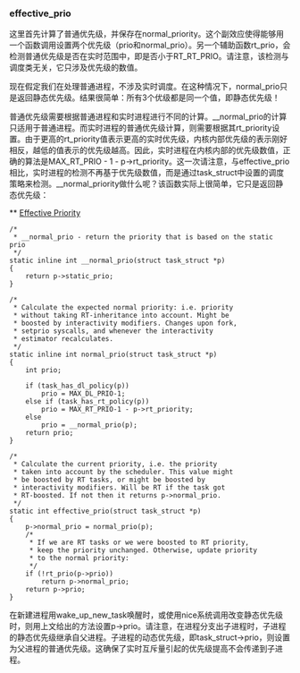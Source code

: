 ### effective_prio

这里首先计算了普通优先级，并保存在normal_priority。这个副效应使得能够用一个函数调用设置两个优先级（prio和normal_prio）。另一个辅助函数rt_prio，会检测普通优先级是否在实时范围中，即是否小于RT_RT_PRIO。请注意，该检测与调度类无关，它只涉及优先级的数值。

现在假定我们在处理普通进程，不涉及实时调度。在这种情况下，normal_prio只是返回静态优先级。结果很简单：所有3个优级都是同一个值，即静态优先级！

普通优先级需要根据普通进程和实时进程进行不同的计算。__normal_prio的计算只适用于普通进程。而实时进程的普通优先级计算，则需要根据其rt_priority设置。由于更高的rt_priority值表示更高的实时优先级，内核内部优先级的表示刚好相反，越低的值表示的优先级越高。因此，实时进程在内核内部的优先级数值，正确的算法是MAX_RT_PRIO - 1 - p->rt_priority。这一次请注意，与effective_prio相比，实时进程的检测不再基于优先级数值，而是通过task_struct中设置的调度策略来检测。__normal_priority做什么呢？该函数实际上很简单，它只是返回静态优先级：

** [Effective Priority](./prio_policy.jpeg)

```
/*
 * __normal_prio - return the priority that is based on the static prio
 */
static inline int __normal_prio(struct task_struct *p)
{
	return p->static_prio;
}

/*
 * Calculate the expected normal priority: i.e. priority
 * without taking RT-inheritance into account. Might be
 * boosted by interactivity modifiers. Changes upon fork,
 * setprio syscalls, and whenever the interactivity
 * estimator recalculates.
 */
static inline int normal_prio(struct task_struct *p)
{
	int prio;

	if (task_has_dl_policy(p))
		prio = MAX_DL_PRIO-1;
	else if (task_has_rt_policy(p))
		prio = MAX_RT_PRIO-1 - p->rt_priority;
	else
		prio = __normal_prio(p);
	return prio;
}

/*
 * Calculate the current priority, i.e. the priority
 * taken into account by the scheduler. This value might
 * be boosted by RT tasks, or might be boosted by
 * interactivity modifiers. Will be RT if the task got
 * RT-boosted. If not then it returns p->normal_prio.
 */
static int effective_prio(struct task_struct *p)
{
	p->normal_prio = normal_prio(p);
	/*
	 * If we are RT tasks or we were boosted to RT priority,
	 * keep the priority unchanged. Otherwise, update priority
	 * to the normal priority:
	 */
	if (!rt_prio(p->prio))
		return p->normal_prio;
	return p->prio;
}

```

在新建进程用wake_up_new_task唤醒时，或使用nice系统调用改变静态优先级时，则用上文给出的方法设置p->prio。请注意，在进程分支出子进程时，子进程的静态优先级继承自父进程。子进程的动态优先级，即task_struct->prio，则设置为父进程的普通优先级。这确保了实时互斥量引起的优先级提高不会传递到子进程。